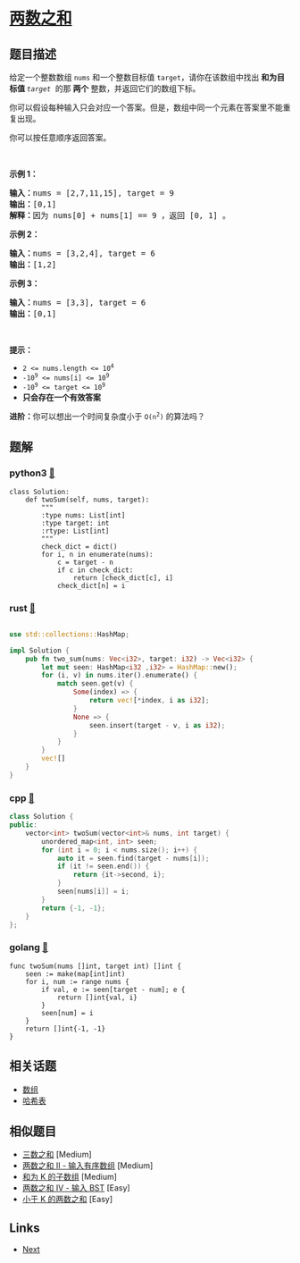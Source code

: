 
# [两数之和](https://leetcode-cn.com/problems/two-sum)

## 题目描述

<p>给定一个整数数组 <code>nums</code>&nbsp;和一个整数目标值 <code>target</code>，请你在该数组中找出 <strong>和为目标值 </strong><em><code>target</code></em>&nbsp; 的那&nbsp;<strong>两个</strong>&nbsp;整数，并返回它们的数组下标。</p>

<p>你可以假设每种输入只会对应一个答案。但是，数组中同一个元素在答案里不能重复出现。</p>

<p>你可以按任意顺序返回答案。</p>

<p>&nbsp;</p>

<p><strong>示例 1：</strong></p>

<pre>
<strong>输入：</strong>nums = [2,7,11,15], target = 9
<strong>输出：</strong>[0,1]
<strong>解释：</strong>因为 nums[0] + nums[1] == 9 ，返回 [0, 1] 。
</pre>

<p><strong>示例 2：</strong></p>

<pre>
<strong>输入：</strong>nums = [3,2,4], target = 6
<strong>输出：</strong>[1,2]
</pre>

<p><strong>示例 3：</strong></p>

<pre>
<strong>输入：</strong>nums = [3,3], target = 6
<strong>输出：</strong>[0,1]
</pre>

<p>&nbsp;</p>

<p><strong>提示：</strong></p>

<ul>
	<li><code>2 &lt;= nums.length &lt;= 10<sup>4</sup></code></li>
	<li><code>-10<sup>9</sup> &lt;= nums[i] &lt;= 10<sup>9</sup></code></li>
	<li><code>-10<sup>9</sup> &lt;= target &lt;= 10<sup>9</sup></code></li>
	<li><strong>只会存在一个有效答案</strong></li>
</ul>

<p><strong>进阶：</strong>你可以想出一个时间复杂度小于 <code>O(n<sup>2</sup>)</code> 的算法吗？</p>


## 题解

### python3 [🔗](two-sum.py) 
```python3
class Solution:
    def twoSum(self, nums, target):
        """
        :type nums: List[int]
        :type target: int
        :rtype: List[int]
        """
        check_dict = dict()
        for i, n in enumerate(nums):
            c = target - n
            if c in check_dict:
                return [check_dict[c], i]
            check_dict[n] = i
```
### rust [🔗](two-sum.rs) 
```rust

use std::collections::HashMap;

impl Solution {
    pub fn two_sum(nums: Vec<i32>, target: i32) -> Vec<i32> {
        let mut seen: HashMap<i32 ,i32> = HashMap::new();
        for (i, v) in nums.iter().enumerate() {
            match seen.get(v) {
                Some(index) => {
                    return vec![*index, i as i32];
                }
                None => {
                    seen.insert(target - v, i as i32); 
                }
            }
        }
        vec![]
    }
}
```
### cpp [🔗](two-sum.cpp) 
```cpp
class Solution {
public:
    vector<int> twoSum(vector<int>& nums, int target) {
        unordered_map<int, int> seen;
        for (int i = 0; i < nums.size(); i++) {
            auto it = seen.find(target - nums[i]);
            if (it != seen.end()) {
                return {it->second, i};
            }
            seen[nums[i]] = i;
        }
        return {-1, -1};
    }
};
```
### golang [🔗](two-sum.go) 
```golang
func twoSum(nums []int, target int) []int {
    seen := make(map[int]int)
    for i, num := range nums {
        if val, e := seen[target - num]; e {
            return []int{val, i}
        }
        seen[num] = i
    }
    return []int{-1, -1}
}
```


## 相关话题

- [数组](../../tags/array.md) 
- [哈希表](../../tags/hash-table.md) 


## 相似题目

- [三数之和](../3sum/README.md)  [Medium] 
- [两数之和 II - 输入有序数组](../two-sum-ii-input-array-is-sorted/README.md)  [Medium] 
- [和为 K 的子数组](../subarray-sum-equals-k/README.md)  [Medium] 
- [两数之和 IV - 输入 BST](../two-sum-iv-input-is-a-bst/README.md)  [Easy] 
- [小于 K 的两数之和](../two-sum-less-than-k/README.md)  [Easy] 


## Links

- [Next](../add-two-numbers/README.md) 

